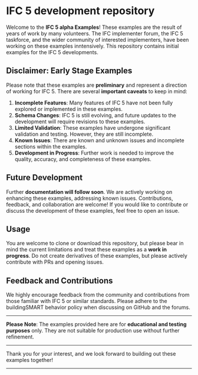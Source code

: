 # IFC 5 development repository

Welcome to the **IFC 5 alpha Examples**!  These examples are the result of years of work by many volunteers. The IFC implementer forum, the IFC 5 taskforce, and the wider community of interested implementers, have been working on these examples inntensively. This repository contains initial examples for the IFC 5 developments.

## Disclaimer: Early Stage Examples

Please note that these examples are **preliminary** and represent a direction of working for IFC 5. There are several **important caveats** to keep in mind:

1. **Incomplete Features**: Many features of IFC 5 have not been fully explored or implemented in these examples. 
2. **Schema Changes**: IFC 5 is still evolving, and future updates to the development will require revisions to these examples.
3. **Limited Validation**: These examples have undergone significant validation and testing. However, they are still incomplete.
4. **Known Issues**: There are known and unknown issues and incomplete sections within the examples.
5. **Development in Progress**: Further work is needed to improve the quality, accuracy, and completeness of these examples.


## Future Development

Further **documentation will follow soon**. 
We are actively working on enhancing these examples, addressing known issues. Contributions, feedback, and collaboration are welcome! If you would like to contribute or discuss the development of these examples, feel free to open an issue.
 

## Usage

You are welcome to clone or download this repository, but please bear in mind the current limitations and treat these examples as a **work in progress**. 
Do not create derivatives of these examples, but please actively contribute with PRs and opening issues.

## Feedback and Contributions

We highly encourage feedback from the community and contributions from those familiar with IFC 5 or similar standards. Please adhere to the buildingSMART behavior policy when discussing on GitHub and the forums.  

---

**Please Note**: The examples provided here are for **educational and testing purposes** only. They are not suitable for production use without further refinement.

---

Thank you for your interest, and we look forward to building out these examples together!

---
